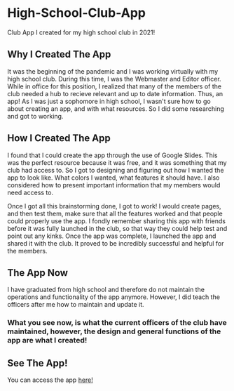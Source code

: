 # High-School-Club-App
Club App I created for my high school club in 2021!

## Why I Created The App
It was the beginning of the pandemic and I was working virtually with my high school club. During this time, I was the Webmaster and Editor officer. While in office for this position,
I realized that many of the members of the club needed a hub to recieve relevant and up to date information. Thus, an app! As I was just a sophomore in high school,
I wasn't sure how to go about creating an app, and with what resources. So I did some researching and got to working. 


## How I Created The App

I found that I could create the app through the use of Google Slides. This was the perfect resource because it was free, and it was something that my club had access to.
So I got to designing and figuring out how I wanted the app to look like. What colors I wanted, what features it should have. I also considered how to present important information
that my members would need access to. 

Once I got all this brainstorming done, I got to work! I would create pages, and then test them, make sure that all the features worked and that people could properly use the app. 
I fondly remember sharing this app with friends before it was fully launched in the club, so that way they could help test and point out any kinks. Once the app was complete, I launched the app and shared it with the club. It proved to be incredibly successful and helpful for the members. 

## The App Now

I have graduated from high school and therefore do not maintain the operations and functionality of the app anymore. However, I did teach the officers after me how to maintain and update it. 

### What you see now, is what the current officers of the club have maintained, however, the design and general functions of the app are what I created!


## See The App!

You can access the app [here!](https://docs.google.com/presentation/d/e/2PACX-1vRdPc1b9i_RT-9XYHWpeGLOHpfWV-9Wme-RjfaftgoIkfkgky-_jM7wlfXv1HswCGck0xmwPh3Elmrr/pub?start=false&loop=false&delayms=3000&rm=minimal&slide=id.g8fb34f8c97_0_80)
